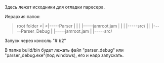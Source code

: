 Здесь лежат исходники для отладки паресера.

Иерархия папок:

   >root folder
	>|
	>|-----Parser
	|	|
	|	|-----jamroot.jam
	|	|
	|	|-----src/
	|
	|
	|-----Parser_Debug
		|
		|-----jamroot.jam
		|
		|-----src/

Запуск через консоль "# b2"

В папке build/bin будет лежать файл "parser_debug" или "parser_debug.exe"(под windows), его и надо запускать.
